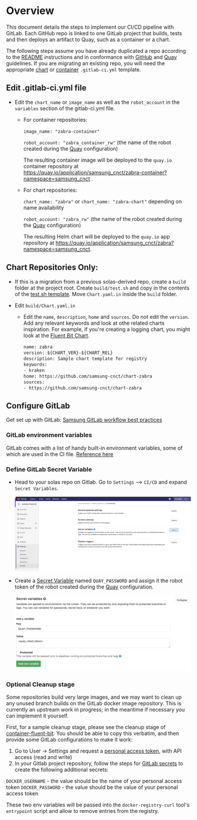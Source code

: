 # Overview

This document details the steps to implement our CI/CD pipeline with GitLab. Each GitHub repo is linked to one GitLab project that builds, tests and then deploys an artifact to Quay, such as a container or a chart.

The following steps assume you have already duplicated a repo according to the
[README](../README.md) instructions and in conformance with [GitHub](./github.md)
and [Quay](./quay.md) guidelines. If you are migrating an existing repo, you will need the appropriate [chart](https://github.com/samsung-cnct/solas-chart/blob/master/.gitlab-ci.yml) or [container](https://github.com/samsung-cnct/solas-container/blob/master/.gitlab-ci.yml) `.gitlab-ci.yml` template.

## Edit .gitlab-ci.yml file

* Edit the `chart_name` or `image_name` as well as the `robot_account` in the `variables` section of the gitlab-ci.yml file.

  * For container repositories:

    `image_name: "zabra-container"`

    `robot_account: "zabra_container_rw"` (the name of the robot created during the [Quay](./quay.md#create-a-robot-account) configuration)

    The resulting container image will be deployed to the `quay.io` container
    repository at https://quay.io/application/samsung_cnct/zabra-container?namespace=samsung_cnct .

  * For chart repositories:

    `chart_name: "zabra"` or `chart_name: "zabra-chart"` depending on name availability

    `robot_account: "zabra_rw"` (the name of the robot created during the [Quay](./quay.md#create-a-robot-account) configuration)

    The resulting Helm chart will be deployed to the `quay.io` app
    repository at https://quay.io/application/samsung_cnct/zabra?namespace=samsung_cnct.

## Chart Repositories Only:

* If this is a migration from a previous solas-derived repo, create a `build` folder at the project root. Create `build/test.sh` and copy in the contents of the [test.sh template](https://github.com/samsung-cnct/solas-chart/blob/master/build/test.sh).  Move `Chart.yaml.in` inside the `build` folder.

* Edit `build/Chart.yaml.in`

  * Edit the `name`, `description`, `home` and `sources`. Do not edit the `version`. Add any relevant keywords and look at othe related charts inspiration. For example, if you're creating a logging chart, you might look at the [Fluent Bit Chart](https://github.com/samsung-cnct/chart-fluent-bit).
    ```
    name: zabra
    version: ${CHART_VER}-${CHART_REL}
    description: Sample chart template for registry
    keywords:
    - kraken
    home: https://github.com/samsung-cnct/chart-zabra
    sources:
    - https://github.com/samsung-cnct/chart-zabra
    ```
## Configure GitLab

Get set up with GitLab:
[Samsung GitLab workflow best practices](https://github.com/samsung-cnct/ci-evaluation/blob/master/docs/onboarding.md)

### GitLab environment variables
GitLab comes with a list of handy built-in environment variables, some of which are used in the CI file.
[Reference here](http://docs.gitlab.com/ce/ci/variables/README.html#predefined-variables-environment-variables)

### Define GitLab Secret Variable

  * Head to your solas repo on Gitlab. Go to `Settings` --> `CI/CD` and expand `Secret Variables`.

    ![screenshot](images/gitlab/gitlab-settings.png)

  * Create a [Secret Variable](https://git.cnct.io/help/ci/variables/README#secret-variables) named `QUAY_PASSWORD` and assign it the robot token of the robot created during the [Quay](./quay.md#create-a-robot-account) configuration.

    ![screenshot](images/gitlab/gitlab-secret-var.png)

### Optional Cleanup stage

Some repositories build very large images, and we may want to clean up any unused branch builds on the GitLab docker image repository. This is currently an upstream work in progress; in the meantime if necessary you can implement it yourself.

First, for a sample cleanup stage, please see the cleanup stage of [container-fluent-bit](https://github.com/samsung-cnct/container-fluent-bit/blob/master/.gitlab-ci.yml). You should be able to copy this verbatim, and then provide some GitLab configurations to make it work:

1. Go to User -> Settings and request a [personal access token](https://docs.gitlab.com/ce/user/profile/personal_access_tokens.html), with API access (read and write)
2. In your Gitlab project repository, follow the steps for [GitLab secrets](#define-gitlab-secrets) to create the following additional secrets:

`DOCKER_USERNAME` - the value should be the name of your personal access token
`DOCKER_PASSWORD` - the value should be the value of your personal access token

These two env variables will be passed into the `docker-registry-curl` tool's `entrypoint` script and allow to remove entries from the registry.
